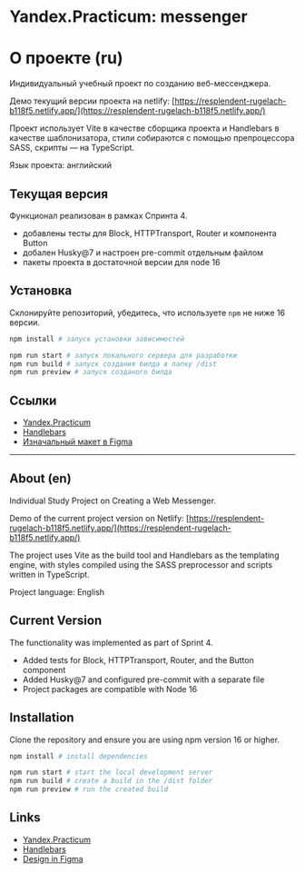 # Yandex.Practicum: messenger

# О проекте (ru)

Индивидуальный учебный проект по созданию веб-мессенджера.

Демо текущий версии проекта на netlify: [https://resplendent-rugelach-b118f5.netlify.app/](https://resplendent-rugelach-b118f5.netlify.app/)

Проект использует Vite в качестве сборщика проекта и Handlebars в качестве шаблонизатора, стили собираются с помощью препроцессора SASS, скрипты — на TypeScript.

Язык проекта: английский

## Текущая версия

Функционал реализован в рамках Спринта 4.

- добавлены тесты для Block, HTTPTransport, Router и компонента Button
- добален Husky@7 и настроен pre-commit отдельным файлом
- пакеты проекта в достаточной версии для node 16

## Установка

Склонируйте репозиторий, убедитесь, что используете `npm` не ниже 16 версии.

```bash
npm install # запуск установки зависимостей

npm run start # запуск локального сервера для разработки 
npm run build # запуск создания билда в папку /dist
npm run preview # запуск созданого билда
```

## Ссылки

- [Yandex.Practicum](https://practicum.yandex.ru/profile/middle-frontend-react/)
- [Handlebars](https://handlebarsjs.com/)
- [Изначальный макет в Figma](https://www.figma.com/design/jF5fFFzgGOxQeB4CmKWTiE/Chat_external_link?node-id=1-103&t=uJIVsj39EEPfZF1A-0)

----

## About (en)

Individual Study Project on Creating a Web Messenger.

Demo of the current project version on Netlify: [https://resplendent-rugelach-b118f5.netlify.app/](https://resplendent-rugelach-b118f5.netlify.app/)

The project uses Vite as the build tool and Handlebars as the templating engine, with styles compiled using the SASS preprocessor and scripts written in TypeScript.

Project language: English

## Current Version

The functionality was implemented as part of Sprint 4.

- Added tests for Block, HTTPTransport, Router, and the Button component
- Added Husky@7 and configured pre-commit with a separate file
- Project packages are compatible with Node 16

## Installation

Clone the repository and ensure you are using npm version 16 or higher.

```bash
npm install # install dependencies

npm run start # start the local development server
npm run build # create a build in the /dist folder
npm run preview # run the created build
```

## Links

- [Yandex.Practicum](https://practicum.yandex.ru/profile/middle-frontend-react/)
- [Handlebars](https://handlebarsjs.com/)
- [Design in Figma](https://www.figma.com/design/jF5fFFzgGOxQeB4CmKWTiE/Chat_external_link?node-id=1-103&t=uJIVsj39EEPfZF1A-0)

